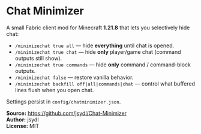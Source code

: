 # Chat Minimizer

A small Fabric client mod for Minecraft **1.21.8** that lets you selectively hide chat:

- `/minimizechat true all` — hide **everything** until chat is opened.
- `/minimizechat true chat` — hide **only** player/game chat (command outputs still show).
- `/minimizechat true commands` — hide **only** command / command-block outputs.
- `/minimizechat false` — restore vanilla behavior.
- `/minimizechat backfill off|all|commands|chat` — control what buffered lines flush when you open chat.

Settings persist in `config/chatminimizer.json`.

**Source:** https://github.com/jsydl/Chat-Minimizer  
**Author:** jsydl  
**License:** MIT